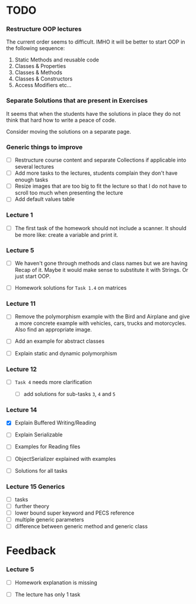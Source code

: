 # TODO

### Restructure OOP lectures

The current order seems to difficult. 
IMHO it will be better to start OOP in the following sequence:

1. Static Methods and reusable code
2. Classes & Properties
3. Classes & Methods
4. Classes & Constructors
5. Access Modifiers etc...

### Separate Solutions that are present in Exercises

It seems that when the students have the solutions in place 
they do not think that hard how to write a peace of code.

Consider moving the solutions on a separate page.

### Generic things to improve

- [ ] Restructure course content and separate Collections if applicable into several lectures
- [ ] Add more tasks to the lectures, students complain they don't have enough tasks
- [ ] Resize images that are too big to fit the lecture so that I do not have to scroll too much when presenting the lecture
- [ ] Add default values table

### Lecture 1

- [ ] The first task of the homework should not include a scanner.
It should be more like: create a variable and print it.

### Lecture 5

- [ ] We haven't gone through methods and class names but we are having Recap of it. 
Maybe it would make sense to substitute it with Strings. Or just start OOP.

- [ ] Homework solutions for `Task 1.4` on matrices

### Lecture 11

- [ ] Remove the polymorphism example with the Bird and Airplane and give a more concrete example
with vehicles, cars, trucks and motorcycles. Also find an appropriate image.

- [ ] Add an example for abstract classes

- [ ] Explain static and dynamic polymorphism

### Lecture 12

- [ ] `Task 4` needs more clarification
    - [ ] add solutions for sub-tasks `3`, `4` and `5`


### Lecture 14

- [x] Explain Buffered Writing/Reading
- [ ] Explain Serializable
- [ ] Examples for Reading files
- [ ] ObjectSerializer explained with examples
- [ ] Solutions for all tasks


### Lecture 15 Generics 

- [ ] tasks 
- [ ] further theory 
- [ ] lower bound super keyword and PECS reference
- [ ] multiple generic parameters
- [ ] difference between generic method and generic class

# Feedback

### Lecture 5
- [ ] Homework explanation is missing
- [ ] The lecture has only 1 task


